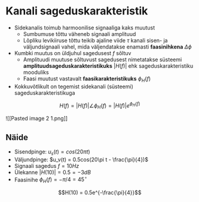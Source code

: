 
# Kanali sageduskarakteristik
- Sidekanalis toimub harmoonilise signaaliga kaks muutust
	- Sumbumuse tõttu väheneb signaali amplituud
	- Lõpliku levikiiruse tõttu teikib ajaline viide $\tau$ kanali sisen- ja väljundsignaali vahel, mida väljendatakse enamasti **faasinihkena** $\Delta \phi$
- Kumbki muutus on üldjuhul sagedusest $f$ sõltuv
	- Amplituudi muutuse sõltuvust sagedusest nimetatakse süsteemi **amplituudsageduskarakteristikuks** $|H(f)|$ ehk sageduskarakteristiku mooduliks
	- Faasi muutust vastavalt **faasikarakteristikuks** $\phi_H(f)$
- Kokkuvõtlikult on tegemist sidekanali (süsteemi) sageduskarakteristikuga 

$$H(f) = |H(f)| \angle \phi_H(f) = |H(f)|e^{\phi_H(f)}$$

![[Pasted image 2 1.png]]

## Näide
- Sisendpinge: $u_s(t) = cos(20 \pi t)$
- Väljundpinge: $u_v(t) = 0.5cos(20\pi t - \frac{\pi}{4})$
- Signaali sagedus $f = 10Hz$
- Ülekanne $|H(10)| = 0.5 = -3dB$
- Faasinihe $\phi_H(f) = -\pi/4 = 45^{\circ}$

$$H(10) = 0.5e^{-\frac{\pi}{4}}$$